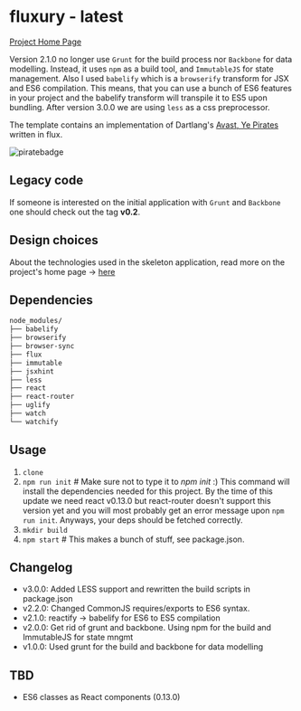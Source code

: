 fluxury - latest
================

[Project Home Page](http://jim-y.me/fluxury/)

Version 2.1.0 no longer use `Grunt` for the build process nor `Backbone` for data modelling. Instead, it uses `npm` as a build tool, and `ImmutableJS` for state
management. Also I used `babelify` which is a `browserify` transform for JSX and ES6 compilation. This means, that you can use a bunch of ES6 features in your project
and the babelify transform will transpile it to ES5 upon bundling. After version 3.0.0 we are using `less` as a css preprocessor.

The template contains an implementation of Dartlang's [Avast, Ye Pirates](https://www.dartlang.org/codelabs/darrrt/) written in flux.

![piratebadge](https://raw.githubusercontent.com/jim-y/fluxury/master/assets/images/piratebadge.png)

## Legacy code

If someone is interested on the initial application with `Grunt` and `Backbone` one should check out the tag **v0.2**.

## Design choices

About the technologies used in the skeleton application, read more on the project's home page -> [here](http://jim-y.me/fluxury/)

## Dependencies

```bash
node_modules/
├── babelify
├── browserify
├── browser-sync
├── flux
├── immutable
├── jsxhint
├── less
├── react
├── react-router
├── uglify
├── watch
└── watchify
```

## Usage

1. `clone`
2. `npm run init` # Make sure not to type it to *npm init* :) This command will install the dependencies needed for this project. By the time of this update we need react v0.13.0 but react-router doesn't support this version yet and you will most probably get an error message upon `npm run init`. Anyways, your deps should be fetched correctly.
3. `mkdir build`
4. `npm start` # This makes a bunch of stuff, see package.json.

## Changelog

- v3.0.0: Added LESS support and rewritten the build scripts in package.json
- v2.2.0: Changed CommonJS requires/exports to ES6 syntax.
- v2.1.0: reactify -> babelify for ES6 to ES5 compilation
- v2.0.0: Get rid of grunt and backbone. Using npm for the build and ImmutableJS for state mngmt
- v1.0.0: Used grunt for the build and backbone for data modelling

## TBD

- ES6 classes as React components (0.13.0)
